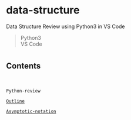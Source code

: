 # data-structure

Data Structure Review using Python3 in VS Code

> Python3 <br/>
> VS Code

#

## Contents

<br/>

`Python-review`

[`Outline`](https://github.com/ding-co/data-structure/blob/main/outline/Outline.md)

[`Asymptotic-notation`](https://github.com/ding-co/data-structure/blob/main/asymptotic-notation/Asymptotic-notation.md)

